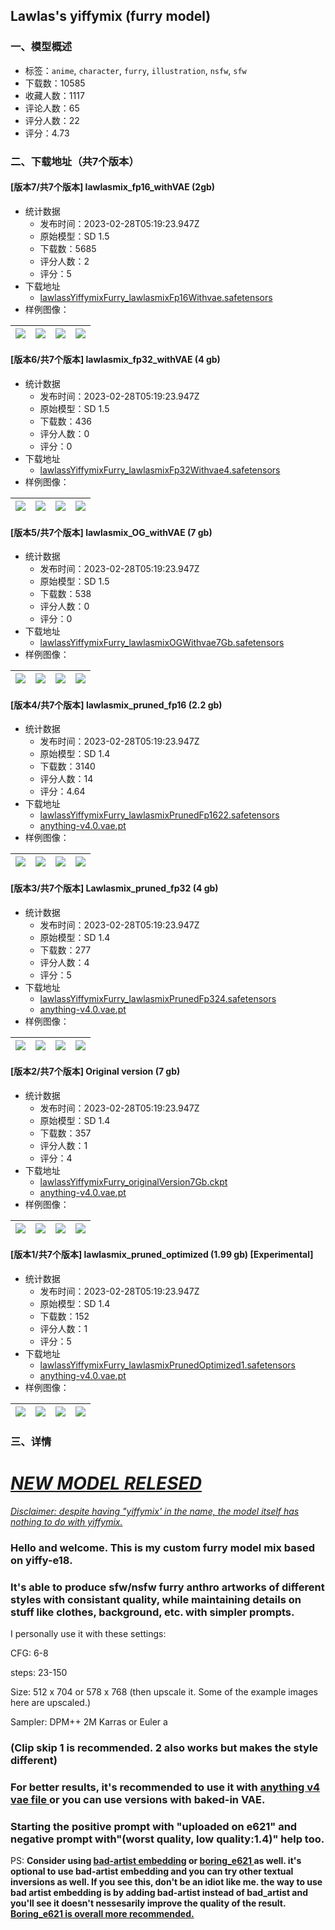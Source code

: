 ## Lawlas's yiffymix (furry model)
### 一、模型概述

- 标签：`anime`, `character`, `furry`, `illustration`, `nsfw`, `sfw`
- 下载数：10585
- 收藏人数：1117
- 评论人数：65
- 评分人数：22
- 评分：4.73

### 二、下载地址（共7个版本）

#### [版本7/共7个版本] lawlasmix_fp16_withVAE (2gb)

- 统计数据
  - 发布时间：2023-02-28T05:19:23.947Z
  - 原始模型：SD 1.5
  - 下载数：5685
  - 评分人数：2
  - 评分：5
- 下载地址
  - [lawlassYiffymixFurry_lawlasmixFp16Withvae.safetensors](https://civitai.com/api/download/models/15584)
- 样例图像：

| <img src="https://image.civitai.com/xG1nkqKTMzGDvpLrqFT7WA/8d9add59-4164-45da-00a9-ae37d0c3ae00/width=450/155454.jpeg" /> | <img src="https://image.civitai.com/xG1nkqKTMzGDvpLrqFT7WA/dde65ff4-6bbd-4355-f3f3-3e5f5b982500/width=450/155453.jpeg" /> | <img src="https://image.civitai.com/xG1nkqKTMzGDvpLrqFT7WA/8fda0b60-f8dc-4b8f-5530-9714e9531700/width=450/155452.jpeg" /> | <img src="https://image.civitai.com/xG1nkqKTMzGDvpLrqFT7WA/b97cc1bc-4ce6-4302-090c-8a61b7620700/width=450/155451.jpeg" /> |
| ---- | ---- | ---- | ---- |

#### [版本6/共7个版本] lawlasmix_fp32_withVAE (4 gb)

- 统计数据
  - 发布时间：2023-02-28T05:19:23.947Z
  - 原始模型：SD 1.5
  - 下载数：436
  - 评分人数：0
  - 评分：0
- 下载地址
  - [lawlassYiffymixFurry_lawlasmixFp32Withvae4.safetensors](https://civitai.com/api/download/models/15585)
- 样例图像：

| <img src="https://image.civitai.com/xG1nkqKTMzGDvpLrqFT7WA/b443839f-d58d-4704-b020-57fc8ad24200/width=450/155466.jpeg" /> | <img src="https://image.civitai.com/xG1nkqKTMzGDvpLrqFT7WA/d794c304-be76-48c7-2721-5cce7af34600/width=450/155465.jpeg" /> | <img src="https://image.civitai.com/xG1nkqKTMzGDvpLrqFT7WA/d955c808-8aff-4811-be0a-36410e388a00/width=450/155464.jpeg" /> | <img src="https://image.civitai.com/xG1nkqKTMzGDvpLrqFT7WA/cdceee83-b3fd-4699-6762-ca84156ae900/width=450/155463.jpeg" /> |
| ---- | ---- | ---- | ---- |

#### [版本5/共7个版本] lawlasmix_OG_withVAE (7 gb)

- 统计数据
  - 发布时间：2023-02-28T05:19:23.947Z
  - 原始模型：SD 1.5
  - 下载数：538
  - 评分人数：0
  - 评分：0
- 下载地址
  - [lawlassYiffymixFurry_lawlasmixOGWithvae7Gb.safetensors](https://civitai.com/api/download/models/15586)
- 样例图像：

| <img src="https://image.civitai.com/xG1nkqKTMzGDvpLrqFT7WA/0c506615-adea-4cbe-797e-c2c7505d8000/width=450/155485.jpeg" /> | <img src="https://image.civitai.com/xG1nkqKTMzGDvpLrqFT7WA/6f2d9099-4e88-4b04-42c5-c67d41516400/width=450/155484.jpeg" /> | <img src="https://image.civitai.com/xG1nkqKTMzGDvpLrqFT7WA/8ce3fe28-728c-462c-a82e-0207f153d900/width=450/155483.jpeg" /> | <img src="https://image.civitai.com/xG1nkqKTMzGDvpLrqFT7WA/b0d746b4-7ccb-4813-7957-6f6ffefb2a00/width=450/155482.jpeg" /> |
| ---- | ---- | ---- | ---- |

#### [版本4/共7个版本] lawlasmix_pruned_fp16 (2.2 gb)

- 统计数据
  - 发布时间：2023-02-28T05:19:23.947Z
  - 原始模型：SD 1.4
  - 下载数：3140
  - 评分人数：14
  - 评分：4.64
- 下载地址
  - [lawlassYiffymixFurry_lawlasmixPrunedFp1622.safetensors](https://civitai.com/api/download/models/5370)
  - [anything-v4.0.vae.pt](https://civitai.com/api/download/models/5370?type=VAE&format=Other)
- 样例图像：

| <img src="https://image.civitai.com/xG1nkqKTMzGDvpLrqFT7WA/8d9add59-4164-45da-00a9-ae37d0c3ae00/width=450/99490.jpeg" /> | <img src="https://image.civitai.com/xG1nkqKTMzGDvpLrqFT7WA/dde65ff4-6bbd-4355-f3f3-3e5f5b982500/width=450/96161.jpeg" /> | <img src="https://image.civitai.com/xG1nkqKTMzGDvpLrqFT7WA/8fda0b60-f8dc-4b8f-5530-9714e9531700/width=450/96227.jpeg" /> | <img src="https://image.civitai.com/xG1nkqKTMzGDvpLrqFT7WA/b97cc1bc-4ce6-4302-090c-8a61b7620700/width=450/95828.jpeg" /> |
| ---- | ---- | ---- | ---- |

#### [版本3/共7个版本] Lawlasmix_pruned_fp32 (4 gb)

- 统计数据
  - 发布时间：2023-02-28T05:19:23.947Z
  - 原始模型：SD 1.4
  - 下载数：277
  - 评分人数：4
  - 评分：5
- 下载地址
  - [lawlassYiffymixFurry_lawlasmixPrunedFp324.safetensors](https://civitai.com/api/download/models/10169)
  - [anything-v4.0.vae.pt](https://civitai.com/api/download/models/10169?type=VAE&format=Other)
- 样例图像：

| <img src="https://image.civitai.com/xG1nkqKTMzGDvpLrqFT7WA/b443839f-d58d-4704-b020-57fc8ad24200/width=450/99627.jpeg" /> | <img src="https://image.civitai.com/xG1nkqKTMzGDvpLrqFT7WA/d794c304-be76-48c7-2721-5cce7af34600/width=450/99578.jpeg" /> | <img src="https://image.civitai.com/xG1nkqKTMzGDvpLrqFT7WA/d955c808-8aff-4811-be0a-36410e388a00/width=450/99819.jpeg" /> | <img src="https://image.civitai.com/xG1nkqKTMzGDvpLrqFT7WA/cdceee83-b3fd-4699-6762-ca84156ae900/width=450/99725.jpeg" /> |
| ---- | ---- | ---- | ---- |

#### [版本2/共7个版本] Original version (7 gb)

- 统计数据
  - 发布时间：2023-02-28T05:19:23.947Z
  - 原始模型：SD 1.4
  - 下载数：357
  - 评分人数：1
  - 评分：4
- 下载地址
  - [lawlassYiffymixFurry_originalVersion7Gb.ckpt](https://civitai.com/api/download/models/9813)
  - [anything-v4.0.vae.pt](https://civitai.com/api/download/models/9813?type=VAE&format=Other)
- 样例图像：

| <img src="https://image.civitai.com/xG1nkqKTMzGDvpLrqFT7WA/0c506615-adea-4cbe-797e-c2c7505d8000/width=450/95812.jpeg" /> | <img src="https://image.civitai.com/xG1nkqKTMzGDvpLrqFT7WA/6f2d9099-4e88-4b04-42c5-c67d41516400/width=450/95813.jpeg" /> | <img src="https://image.civitai.com/xG1nkqKTMzGDvpLrqFT7WA/8ce3fe28-728c-462c-a82e-0207f153d900/width=450/95808.jpeg" /> | <img src="https://image.civitai.com/xG1nkqKTMzGDvpLrqFT7WA/b0d746b4-7ccb-4813-7957-6f6ffefb2a00/width=450/95807.jpeg" /> |
| ---- | ---- | ---- | ---- |

#### [版本1/共7个版本] lawlasmix_pruned_optimized (1.99 gb) [Experimental]

- 统计数据
  - 发布时间：2023-02-28T05:19:23.947Z
  - 原始模型：SD 1.4
  - 下载数：152
  - 评分人数：1
  - 评分：5
- 下载地址
  - [lawlassYiffymixFurry_lawlasmixPrunedOptimized1.safetensors](https://civitai.com/api/download/models/12228)
  - [anything-v4.0.vae.pt](https://civitai.com/api/download/models/12228?type=VAE&format=Other)
- 样例图像：

| <img src="https://image.civitai.com/xG1nkqKTMzGDvpLrqFT7WA/8d9add59-4164-45da-00a9-ae37d0c3ae00/width=450/117346.jpeg" /> | <img src="https://image.civitai.com/xG1nkqKTMzGDvpLrqFT7WA/dde65ff4-6bbd-4355-f3f3-3e5f5b982500/width=450/117345.jpeg" /> | <img src="https://image.civitai.com/xG1nkqKTMzGDvpLrqFT7WA/8fda0b60-f8dc-4b8f-5530-9714e9531700/width=450/117344.jpeg" /> | <img src="https://image.civitai.com/xG1nkqKTMzGDvpLrqFT7WA/b97cc1bc-4ce6-4302-090c-8a61b7620700/width=450/117343.jpeg" /> |
| ---- | ---- | ---- | ---- |


### 三、详情
<h1><a target="_blank" rel="ugc" href="https://civitai.com/models/12979/lawlass-yiffymix-20-furry-model"><strong><em>NEW MODEL RELESED</em></strong></a></h1><p></p><p><em><u>Disclaimer: despite having "yiffymix' in the name, the model itself has nothing to do with yiffymix.</u></em></p><p></p><h3>Hello and welcome. This is my custom furry model mix based on <strong>yiffy-e18</strong>.</h3><h3>It's able to produce sfw/nsfw furry anthro artworks of different styles with consistant quality, while maintaining details on stuff like clothes, background, etc. with simpler prompts.</h3><p>I personally use it with these settings:</p><p>CFG: 6-8</p><p>steps: 23-150</p><p>Size: 512 x 704 or 578 x 768 (then upscale it. Some of the example images here are upscaled.)</p><p>Sampler: DPM++ 2M Karras or Euler a</p><h3>(<strong>Clip skip 1 is recommended</strong>. 2 also works but makes the style different)</h3><h3>For better results, it's recommended to use it with <a target="_blank" rel="ugc" href="https://huggingface.co/andite/anything-v4.0/resolve/main/anything-v4.0.vae.pt">anything v4 vae file </a>or you can use versions with baked-in VAE.</h3><h3>Starting the positive prompt with "uploaded on e621" and negative prompt with"(worst quality, low quality:1.4)" help too.</h3><p>PS: <strong>Consider using </strong><a target="_blank" rel="ugc" href="https://huggingface.co/nick-x-hacker/bad-artist"><strong>bad-artist embedding</strong></a><strong> or </strong><a target="_blank" rel="ugc" href="https://huggingface.co/FoodDesert/boring_e621/blob/main/boring_e621.pt"><strong>boring_e621 </strong></a><strong>as well. it's optional to use bad-artist embedding and you can try other textual inversions as well. If you see this, don't be an idiot like me. the way to use bad artist embedding is by adding bad-artist instead of bad_artist and you'll see it doesn't nessesarily improve the quality of the result. <u>Boring_e621 is overall more recommended.</u></strong></p><p></p>